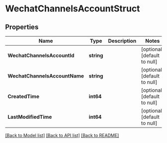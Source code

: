 # WechatChannelsAccountStruct

## Properties
Name | Type | Description | Notes
------------ | ------------- | ------------- | -------------
**WechatChannelsAccountId** | **string** |  | [optional] [default to null]
**WechatChannelsAccountName** | **string** |  | [optional] [default to null]
**CreatedTime** | **int64** |  | [optional] [default to null]
**LastModifiedTime** | **int64** |  | [optional] [default to null]

[[Back to Model list]](../README.md#documentation-for-models) [[Back to API list]](../README.md#documentation-for-api-endpoints) [[Back to README]](../README.md)


